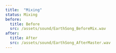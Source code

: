 ```yaml
---
title:  "Mixing"
status: Mixing
before:
  title: Before
  src: /assets/sound/EarthSong_BeforeMix.wav
after:
  title: After
  src: /assets/sound/EarthSong_AfterMaster.wav
---
```

